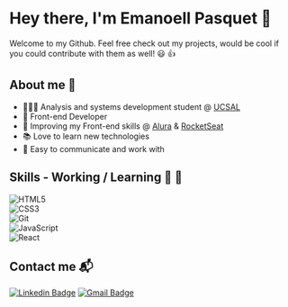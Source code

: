 # Hey there, I'm Emanoell Pasquet 👋

 Welcome to my Github. Feel free check out my projects, would be cool if you could contribute with them as well! 😃 👍



## About me 👨


* 👨🏻‍🎓 Analysis and systems development student @ [UCSAL](https://www.ucsal.br/)
* 🚧 Front-end Developer
* 🌱 Improving my Front-end skills @ [Alura](https://www.alura.com.br/) & [RocketSeat](https://app.rocketseat.com.br/)
* 📚 Love to learn new technologies
* 👯 Easy to communicate and work with
  

## Skills - Working / Learning 🎯 🚀

![HTML5](https://img.shields.io/badge/HTML5-orange?style=for-the-badge&logo=html5)<br/>
![CSS3](https://img.shields.io/badge/CSS3-blue?style=for-the-badge&logo=css3)<br/>
![Git](https://img.shields.io/badge/Git-lightgray?style=for-the-badge&logo=git)<br/>
![JavaScript](https://img.shields.io/badge/JavaScript-yellow?style=for-the-badge&logo=javascript)<br/>
![React](https://img.shields.io/badge/React-blueviolet?style=for-the-badge&logo=react)




## Contact me  	📬 

 [![Linkedin Badge](https://img.shields.io/badge/-LinkedIn-blue?style=flat-square&logo=Linkedin&logoColor=white&link=https://www.linkedin.com/in/emmanoell-pasquet-35b791174//)](https://www.linkedin.com/in/emmanoell-pasquet-35b791174/) 
[![Gmail Badge](https://img.shields.io/badge/Gmail-c14438?style=flat-square&logo=Gmail&logoColor=white&link=mailto:emanoell.pasquet@gmail.com)](mailto:emanoell.pasquet@gmail.com)
